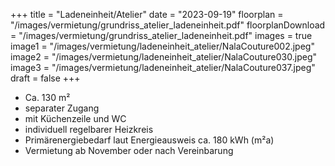 +++
title = "Ladeneinheit/Atelier"
date = "2023-09-19"
floorplan = "/images/vermietung/grundriss_atelier_ladeneinheit.pdf"
floorplanDownload = "/images/vermietung/grundriss_atelier_ladeneinheit.pdf"
images = true
image1 = "/images/vermietung/ladeneinheit_atelier/NalaCouture002.jpeg"
image2 = "/images/vermietung/ladeneinheit_atelier/NalaCouture030.jpeg"
image3 = "/images/vermietung/ladeneinheit_atelier/NalaCouture037.jpeg"
draft = false
+++

- Ca. 130 m²
- separater Zugang
- mit Küchenzeile und WC
- individuell regelbarer Heizkreis
- Primärenergiebedarf laut Energieausweis ca. 180 kWh (m²a)
- Vermietung ab November oder nach Vereinbarung